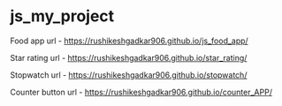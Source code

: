 # js_my_project

Food app
url - https://rushikeshgadkar906.github.io/js_food_app/

Star rating
url - https://rushikeshgadkar906.github.io/star_rating/

Stopwatch
url -  https://rushikeshgadkar906.github.io/stopwatch/

Counter button
url - https://rushikeshgadkar906.github.io/counter_APP/
